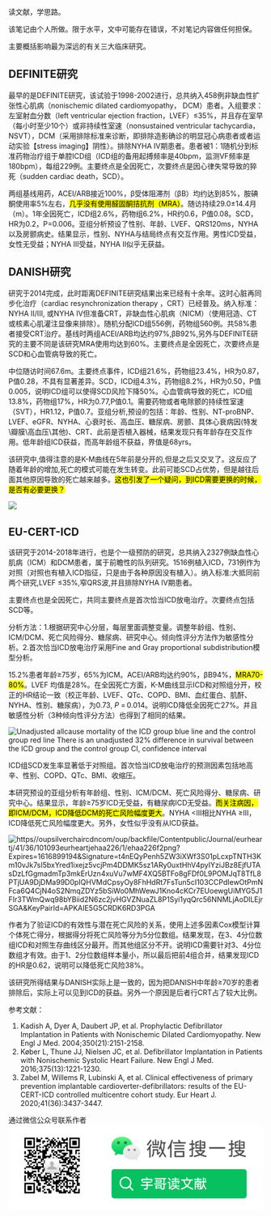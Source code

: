 读文献，学思路。

该笔记由个人所做。限于水平，文中可能存在错误，不对笔记内容做任何担保。

主要概括影响最为深远的有关三大临床研究。

## **DEFINITE研究**

最早的是DEFINITE研究，该试验于1998-2002进行，总共纳入458例非缺血性扩张性心肌病（nonischemic dilated cardiomyopathy， DCM）患者。入组要求：左室射血分数（left ventricular ejection fraction，LVEF）≤35%，并且存在室早（每小时至少10个）或非持续性室速（nonsustained ventricular tachycardia，NSVT），DCM（采用排除标准来诊断，即排除造影确诊的明显冠心病患者或者运动实验【stress imaging】阴性）。排除NYHA IV期患者。患者被1：1随机分到标准药物治疗组于单腔ICD组（ICD组的备用起搏频率是40bpm，监测VF频率是180bpm），每组229例。主要终点是全因死亡，次要终点是因心律失常导致的猝死（sudden cardiac death，SCD）。

两组基线用药，ACEI/ARB接近100%，β受体阻滞剂（βB）均约达到85%，胺碘酮使用率5%左右，<mark>几乎没有使用醛固酮拮抗剂（MRA）</mark>。随访持续29.0±14.4月（m）。1年全因死亡，ICD组2.6%，药物组6.2%，HR约0.6，P值0.08。SCD，HR为0.2，P=0.006。亚组分析预设了性别、年龄、LVEF、QRS120ms，NYHA以及房颤病史。结果显示，性别、NYHA与结局终点有交互作用。男性ICD受益，女性无受益；NYHA III受益，NYHA II似乎无获益。

## **DANISH研究**

研究于2014完成，此时距离DEFINITE研究结果出来已经有十余年。这时心脏再同步化治疗（cardiac resynchronization therapy ，CRT）已经普及。纳入标准：NYHA II/III, 或NYHA IV但准备CRT，非缺血性心肌病（NICM）（使用冠造、CT或核素心肌灌注显像来排除）。随机分配ICD组556例，药物组560例。共58%患者接受CRT治疗。基线时两组ACEI/ARB均达约97%,βB92%,另外与DEFINITE研究的主要不同是该研究MRA使用均达到60%。主要终点是全因死亡，次要终点是SCD和心血管病导致的死亡。

中位随访时间67.6m。主要终点事件，ICD组21.6%，药物组23.4%，HR为0.87，P值0.28，不具有显著差异。SCD，ICD组4.3%，药物组8.2%，HR为0.50，P值0.005，说明ICD组可以使得SCD风险下降50%。心血管病导致的死亡，ICD组13.8%，药物组17%，HR为0.77,P值0.1。需要药物或者电除颤的持续性室速（SVT），HR1.12，P值0.7。亚组分析,预设的包括：年龄、性别、NT-proBNP、LVEF、eGFR、NYHA、心衰时长、高血压、糖尿病、房颤、具体心衰病因(特发\瓣膜\高血压\其他)、CRT、此前是否植入器械，结果发现只有年龄存在交互作用。低年龄组ICD获益，而高年龄组不获益，界值是68yrs。

该研究中,值得注意的是K-M曲线在5年前是分开的,但是之后又交叉了。这反应了随着年龄的增加,死亡的模式可能在发生转变。此前可能SCD占优势，但是越往后面其他原因导致的死亡越来越多。<mark>这也引发了一个疑问，到ICD需要更换的时候，是否有必要更换？</mark>

![](https://www.nejm.org/na101/home/literatum/publisher/mms/journals/content/nejm/2016/nejm_2016.375.issue-13/nejmoa1608029/20180329/images/img_xlarge/nejmoa1608029_f2.jpeg)

## EU-CERT-ICD

该研究于2014-2018年进行，也是个一级预防的研究，总共纳入2327例缺血性心肌病（ICM）和DCM患者，属于前瞻性的队列研究。1516例植入ICD，731例作为对照（对照也有植入ICD指征，只是由于各种原因没有植入）。纳入标准:大抵同前两个研究,LVEF ≤35%,窄QRS波,并且排除NYHA IV期患者。

主要终点也是全因死亡，共同主要终点是首次恰当ICD放电治疗。次要终点包括SCD等。

分析方法：1.根据研究中心分层，每层里面调整变量。调整年龄组、性别、ICM/DCM、死亡风险得分、糖尿病、研究中心。倾向性评分方法作为敏感性分析。2.首次恰当ICD放电治疗采用Fine and Gray proportional subdistribution模型分析。

15.2%患者年龄≥75岁，65%为ICM。ACEI/ARB均达约90%，βB94%，<mark>MRA70-80%</mark>。LVEF 均值是28%。在全因死亡方面，K-M曲线显示ICD和对照组分开，校正的HR结论一致（校正年龄、LVEF、QTc、COPD、BMI、血红蛋白、肌酐、NYHA、性别、糖尿病），为0.73, *P* = 0.014。说明ICD降低全因死亡27%。并且敏感性分析（3种倾向性评分方法）也得到了相同的结果。

![Unadjusted allcause mortality of the ICD group blue line and the control group red line There is an unadjusted 32% difference in survival between the ICD group and the control group CI, confidence interval](https://oup.silverchair-cdn.com/oup/backfile/Content_public/Journal/eurheartj/41/36/10.1093_eurheartj_ehaa226/1/m_ehaa226f3.png?Expires=1616097262&Signature=NGKnfcLmcUGZYWsM8vgswFFsFrumwgsMrOc9LJvQz4BX4~4f5RRzpcvM8GjjWPcto34WeIo1acq8n9nFuw~1r41P0cTf1VaVCxMKvGjP4Z14MNqAqw8UgZMKtIlM2le6UZprxXSogZ11btCP~5pdZN-88WYjbGdls7TRgw-S1tb7yhyVTajUWUh4DO6G4-a-gdjjEQQiUlDjxAnKBxsWsRiTNSNH~8ttzFjD2hpl~8USMfG3fmE6~-kOym2MvDyMijgqzecz2~MtM0nlQvuhtHclzw8OPvOsU1OzJqvgfkhy6lHF06EjGcWQZT6Ei6KH-foRYBdYEkxuIUP4SK0QJA__&Key-Pair-Id=APKAIE5G5CRDK6RD3PGA)

ICD组SCD发生率显著低于对照组。首次恰当ICD放电治疗的预测因素包括地高辛、性别、COPD、QTc、BMI、收缩压。

本研究预设的亚组分析有年龄组、性别、ICM/DCM、死亡风险得分、糖尿病、研究中心。结果显示，年龄≥75岁ICD无受益，有糖尿病ICD无受益。<mark>而关注病因，即ICM/DCM，ICD降低DCM的死亡风险幅度更大</mark>。NYHA <III相比NYHA ≥III，ICD降低死亡风险幅度更大。另外，女性似乎没有从ICD获益。

![https//oupsilverchaircdncom/oup/backfile/Contentpublic/Journal/eurheartj/41/36/101093eurheartjehaa226/1/ehaa226f2png?Expires=1616899194&Signature=t4nEQyPenh5ZW3iXWf3S01pLcxpTNTH3Km10vJk7sI5bxYred1ixejz5vcjPm4DDMK5sz1ARy0uxtHhV4pyIYziJBz8EjfUTAsDzLfGgmadmTp3mkErUzn4xuVu7wMF4XQ5BTFo8gFDf0L9POMJqT8TfL8PTjUA9DjDMa99D0pIQHVMdCpsyOy8FhHdRt7FsTun5cI103CCPdIewOtPmNFca6Q4CjN4oS2NmqZDYz5bSiWo0MhWewJ1Kno4cKCr7EUoewgUiMYG5J1FIr3TWmQwq98bYBiid2N6zc2jvHGVZNuaZL8P1Syi1yqQrc56NNMLjAoDlLEjrSGA&KeyPairId=APKAIE5G5CRDK6RD3PGA](https://oup.silverchair-cdn.com/oup/backfile/Content_public/Journal/eurheartj/41/36/10.1093_eurheartj_ehaa226/1/ehaa226f2.png?Expires=1616899194&Signature=t4nEQyPenh5ZW3iXWf3S01p-LcxpTNTH3Km10v-Jk7sI5bxYred1ixejz5vcjPm4DDMK5sz1ARy0uxtHhV4pyIYziJBz8EjfUTAsDzLfGgmadmTp3mkErUzn4-xuVu7wMF4X-Q5BTFo8gFDf0L9POMJqT8TfL8PTjUA9DjDMa99D0pIQHVMdCpsyOy8FhHdRt7FsTun5cI103CCPdIewOtPmNFca6Q4CjN4oS2-NmqZDYz~5bSiWo0MhWewJ1Kno4cKCr7EUoewgUiMYG5J1FIr3TWmQwq98bYBiid2N6-zc2jvHGVZNuaZL8P1Syi1yqQrc56NNMLjAoDlLEjrSGA__&Key-Pair-Id=APKAIE5G5CRDK6RD3PGA)

作者为了验证ICD的有效性与潜在死亡风险的关系，使用上述多因素Cox模型计算个体死亡得分，根据得分将死亡风险等分为5分位数组。结果发现，在3、4分位数组ICD和对照生存曲线区分最开。而其他组区分不开。说明ICD需要针对3、4分位数组才有效。由于1、2分位数组样本量小，所以最后把前4组合并，结果发现ICD的HR是0.62，说明可以降低死亡风险38%。

该研究所得结果与DANISH实际上是一致的，因为把DANISH中年龄≥70岁的患者排除后，实际上可以见到ICD的获益。另外一个原因是后者行CRT占了较大比例。

参考文献： 

1. Kadish A, Dyer A, Daubert JP, et al. Prophylactic Defibrillator Implantation in Patients with Nonischemic Dilated Cardiomyopathy. New Engl J Med. 2004;350(21):2151-2158.
2. Køber L, Thune JJ, Nielsen JC, et al. Defibrillator Implantation in Patients with Nonischemic Systolic Heart Failure. New Engl J Med. 2016;375(13):1221-1230.
3. Zabel M, Willems R, Lubinski A, et al. Clinical effectiveness of primary prevention implantable cardioverter-defibrillators: results of the EU-CERT-ICD controlled multicentre cohort study. Eur Heart J. 2020;41(36):3437-3447.

通过微信公众号联系作者
![](https://raw.githubusercontent.com/literatureyes/literatureyes.github.io/master/images/%E4%BA%8C%E7%BB%B4%E7%A0%81.png)
